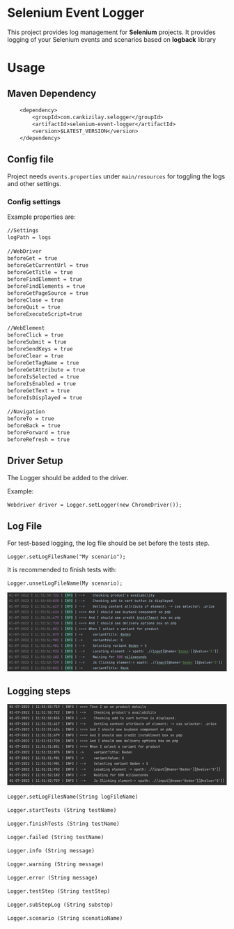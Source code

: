 # Selenium Event Logger
This project provides log management for **Selenium** projects. It provides logging of your Selenium events and scenarios based on **logback** library

# Usage

## Maven Dependency
        <dependency>
            <groupId>com.cankizilay.selogger</groupId>
            <artifactId>selenium-event-logger</artifactId>
            <version>$LATEST_VERSION</version>
        </dependency>
## Config file 
Project needs `events.properties` under `main/resources` for toggling the logs and other settings.

### Config settings

Example properties are: 

```
//Settings
logPath = logs

//WebDriver
beforeGet = true
beforeGetCurrentUrl = true
beforeGetTitle = true
beforeFindElement = true
beforeFindElements = true
beforeGetPageSource = true
beforeClose = true
beforeQuit = true
beforeExecuteScript=true

//WebElement
beforeClick = true
beforeSubmit = true
beforeSendKeys = true
beforeClear = true
beforeGetTagName = true
beforeGetAttribute = true
beforeIsSelected = true
beforeIsEnabled = true
beforeGetText = true
beforeIsDisplayed = true

//Navigation
beforeTo = true
beforeBack = true
beforeForward = true
beforeRefresh = true
```

## Driver Setup
The Logger should be added to the driver.

Example: 

```
Webdriver driver = Logger.setLogger(new ChromeDriver());
```

## Log File

For test-based logging, the log file should be set before the tests step.

```
Logger.setLogFilesName("My scenario");
```

It is recommended to finish tests with:

```
Logger.unsetLogFileName(My scenario);
```

![img.png](images/refactor.png)

## Logging steps
![img.png](images/consoleLogging.png)

`Logger.setLogFilesName(String logFileName)`

`Logger.startTests (String testName)`

`Logger.finishTests (String testName)` 

`Logger.failed (String testName)` 

`Logger.info (String message)` 

`Logger.warning (String message)` 

`Logger.error (String message)` 

`Logger.testStep (String testStep)` 

`Logger.subStepLog (String substep)` 

`Logger.scenario (String scenatioName)` 

